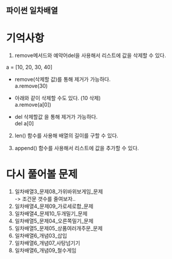 ## 파이썬 일차배열
# 기억사항
1. remove메서드와 예악어del을 사용해서 리스트에 값을 삭제할 수 있다.  

a = [10, 20, 30, 40]  

* remove(삭제할 값)를 통해 제거가 가능하다.  
a.remove(30)  

* 아래와 같이 삭제할 수도 있다. (10 삭제)  
a.remove(a[0])  

* del 삭제할값 을 통해 제거가 가능하다.  
del a[0]  

2. len() 함수를 사용해 배열의 길이를 구할 수 있다.  

3. append() 함수를 사용해서 리스트에 값을 추가할 수 있다.  

# 다시 풀어볼 문제
1. 일차배열3_문제08_가위바위보게임_문제  
-> 조건문 갯수를 줄여보자..  
2. 일차배열4_문제09_가로세로합_문제  
3. 일차배열4_문제10_두개밀기_문제  
4. 일차배열5_문제04_오른쪽밀기_문제  
5. 일차배열5_문제05_상품여러개주문_문제  
6. 일차배열6_개념03_삽입  
7. 일차배열6_개념07_사탕넘기기  
8. 일차배열6_개념09_철수게임
